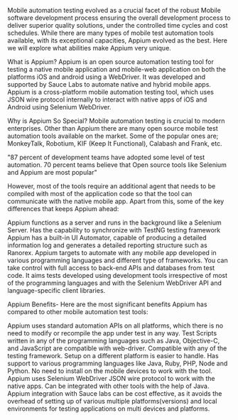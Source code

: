 Mobile automation testing evolved as a crucial facet of the robust Mobile software development process ensuring the overall development process to deliver superior quality solutions, under the controlled time cycles and cost schedules. While there are many types of mobile test automation tools available, with its exceptional capacities, Appium evolved as the best. Here we will explore what abilities make Appium very unique.

What is Appium?
Appium is an open source automation testing tool for testing a native mobile application and mobile-web application on both the platforms iOS and android using a WebDriver. It was developed and supported by Sauce Labs to automate native and hybrid mobile apps. Appium is a cross-platform mobile automation testing tool, which uses JSON wire protocol internally to interact with native apps of iOS and Android using Selenium WebDriver.

Why is Appium So Special?
Mobile automation testing is crucial to modern enterprises. Other than Appium there are many open source mobile test automation tools available on the market. Some of the popular ones are; MonkeyTalk, Robotium, KIF (Keep It Functional), Calabash and Frank, etc. 

"87 percent of development teams have adopted some level of test automation. 70 percent teams believe that Open source tools like Selenium and Appium are most popular"

However, most of the tools require an additional agent that needs to be compiled with most of the application code so that the tool can communicate with the native mobile app. Apart from this, some of the key differences that keeps Appium ahead:

Appium functions as a server and runs in the background like a Selenium Server.
Has the capability to synchronize with TestNG testing framework
Appium has a built-in UI Automator, capable of producing a detailed information log and generates a detailed reporting structure such as Ranorex.
Appium targets to automate with any mobile app developed in various programming languages and different type of frameworks.
You can take control with full access to back-end APIs and databases from test code.
It aims tests developed using development tools irrespective of most of the programming languages and with the Selenium WebDriver API and language-specific client libraries.

Appium Benefits-
Here are the most significant benefits Appium has compared to other mobile automation test tools:

Appium uses standard automation APIs on all platforms, which there is no need to modify or recompile the app under test in any way.
Test Scripts written in any of the programming languages such as Java, Objective-C, and JavaScript are compatible with web-driver.
Compatible with any of the testing framework.
Setup on a different platform is easier to handle.
Has support to various programming languages like Java, Ruby, PHP, Node and Python.
No need to install on the mobile devices to work with the tool.
Appium uses Selenium WebDriver JSON wire protocol to work with the native apps.
Can be integrated with other tools with the help of Java.
Appium integration with Sauce labs can be cost effective, as it avoids the overhead of setting up of various multiple platforms(versions) and local environments for testing applications on multi devices and platforms. 
